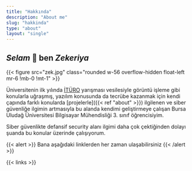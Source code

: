 ```yaml
---
title: "Hakkında"
description: "About me"
slug: "hakkinda"
type: "about"
layout: "single"
---
```


## *Selam* :wave: ben *Zekeriya*

{{< figure src="zek.jpg"  class="rounded w-56 overflow-hidden float-left mr-6 !mb-0 !mt-1" >}}


Üniversitenin ilk yılında [İTÜRO](http://www.ituro.org/tr/kategori/trafik/) yarışması vesilesiyle görüntü işleme gibi konularla uğraşmış, yazılım konusunda da tecrübe kazanmak için kendi çapında farklı konularda [projelerle]({{< ref "about" >}}) ilgilenen ve siber güvenliğe ilgimin artmasıyla bu alanda kendimi geliştirmeye çalışan Bursa Uludağ Üniversitesi Bilgisayar Mühendisliği 3. sınıf öğrencisiyim. 

Siber güvenlikte defansif security alanı ilgimi daha çok çektiğinden dolayı şuanda bu konular üzerinde çalışıyorum.


{{< alert >}}
Bana aşağıdaki linklerden her zaman ulaşabilirsiniz
{{< /alert >}}

{{< links >}}